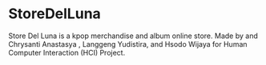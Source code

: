 # StoreDelLuna
Store Del Luna is a kpop merchandise and album online store. Made by and Chrysanti Anastasya , Langgeng Yudistira, and Hsodo Wijaya for Human Computer Interaction (HCI) Project.
